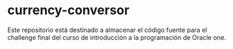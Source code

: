 # currency-conversor
Este repositorio está destinado a almacenar el código fuente para el challenge final del curso de introducción a la programación de Oracle one.
